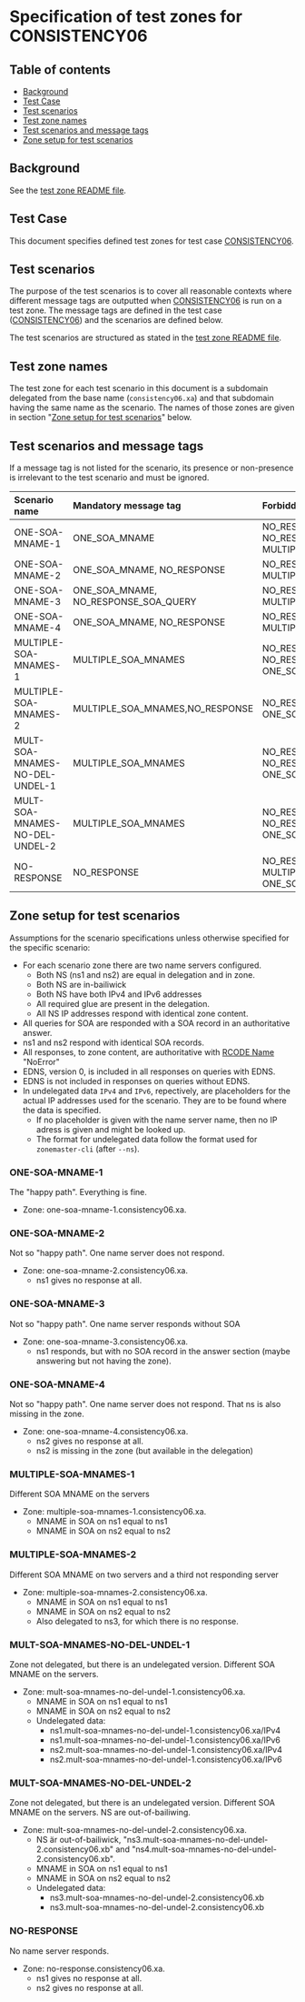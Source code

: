 # Specification of test zones for CONSISTENCY06


## Table of contents

* [Background](#background)
* [Test Case](#test-case)
* [Test scenarios](#test-scenarios)
* [Test zone names](#test-zone-names)
* [Test scenarios and message tags](#test-scenarios-and-message-tags)
* [Zone setup for test scenarios]


## Background

See the [test zone README file].


## Test Case
This document specifies defined test zones for test case [CONSISTENCY06].


## Test scenarios

The purpose of the test scenarios is to cover all reasonable contexts where
different message tags are outputted when [CONSISTENCY06] is run on a test zone.
The message tags are defined in the test case ([CONSISTENCY06]) and the scenarios
are defined below.

The test scenarios are structured as stated in the [test zone README file].

## Test zone names

The test zone for each test scenario in this document is a subdomain delegated
from the base name (`consistency06.xa`) and that subdomain having the same name as the
scenario. The names of those zones are given in section
"[Zone setup for test scenarios]" below.


## Test scenarios and message tags

If a message tag is not listed for the scenario, its presence or non-presence is
irrelevant to the test scenario and must be ignored.

Scenario name                  | Mandatory message tag                | Forbidden message tags
:------------------------------|:-------------------------------------|:-------------------------------------------
ONE-SOA-MNAME-1                | ONE_SOA_MNAME                        | NO_RESPONSE, NO_RESPONSE_SOA_QUERY, MULTIPLE_SOA_MNAMES
ONE-SOA-MNAME-2                | ONE_SOA_MNAME, NO_RESPONSE           | NO_RESPONSE_SOA_QUERY, MULTIPLE_SOA_MNAMES
ONE-SOA-MNAME-3                | ONE_SOA_MNAME, NO_RESPONSE_SOA_QUERY | NO_RESPONSE, MULTIPLE_SOA_MNAMES
ONE-SOA-MNAME-4                | ONE_SOA_MNAME, NO_RESPONSE           | NO_RESPONSE_SOA_QUERY, MULTIPLE_SOA_MNAMES
MULTIPLE-SOA-MNAMES-1          | MULTIPLE_SOA_MNAMES                  | NO_RESPONSE, NO_RESPONSE_SOA_QUERY, ONE_SOA_MNAME
MULTIPLE-SOA-MNAMES-2          | MULTIPLE_SOA_MNAMES,NO_RESPONSE      | NO_RESPONSE_SOA_QUERY, ONE_SOA_MNAME
MULT-SOA-MNAMES-NO-DEL-UNDEL-1 | MULTIPLE_SOA_MNAMES                  | NO_RESPONSE, NO_RESPONSE_SOA_QUERY, ONE_SOA_MNAME
MULT-SOA-MNAMES-NO-DEL-UNDEL-2 | MULTIPLE_SOA_MNAMES                  | NO_RESPONSE, NO_RESPONSE_SOA_QUERY, ONE_SOA_MNAME
NO-RESPONSE                    | NO_RESPONSE                          | NO_RESPONSE_SOA_QUERY, MULTIPLE_SOA_MNAMES, ONE_SOA_MNAME


## Zone setup for test scenarios

Assumptions for the scenario specifications unless otherwise specified for
the specific scenario:
* For each scenario zone there are two name servers configured.
  * Both NS (ns1 and ns2) are equal in delegation and in zone.
  * Both NS are in-bailiwick
  * Both NS have both IPv4 and IPv6 addresses
  * All required glue are present in the delegation.
  * All NS IP addresses respond with identical zone content.
* All queries for SOA are responded with a SOA record in an
  authoritative answer.
* ns1 and ns2 respond with identical SOA records.
* All responses, to zone content, are authoritative with
  [RCODE Name] "NoError"
* EDNS, version 0, is included in all responses on queries with EDNS.
* EDNS is not included in responses on queries without EDNS.
* In undelegated data `IPv4` and `IPv6`, repectively, are placeholders for the
  actual IP addresses used for the scenario. They are to be found where the data
  is specified.
  * If no placeholder is given with the name server name, then no IP adress is
    given and might be looked up.
  * The format for undelegated data follow the format used for `zonemaster-cli`
    (after `--ns`).

### ONE-SOA-MNAME-1
The "happy path". Everything is fine.

* Zone: one-soa-mname-1.consistency06.xa.

### ONE-SOA-MNAME-2
Not so "happy path". One name server does not respond.

* Zone: one-soa-mname-2.consistency06.xa.
  * ns1 gives no response at all.

### ONE-SOA-MNAME-3
Not so "happy path". One name server responds without SOA

* Zone: one-soa-mname-3.consistency06.xa.
  * ns1 responds, but with no SOA record in the answer section
    (maybe answering but not having the zone).

### ONE-SOA-MNAME-4
Not so "happy path". One name server does not respond. That ns is also missing in
the zone.

* Zone: one-soa-mname-4.consistency06.xa.
  * ns2 gives no response at all.
  * ns2 is missing in the zone (but available in the delegation)

### MULTIPLE-SOA-MNAMES-1
Different SOA MNAME on the servers

* Zone: multiple-soa-mnames-1.consistency06.xa.
  * MNAME in SOA on ns1 equal to ns1
  * MNAME in SOA on ns2 equal to ns2

### MULTIPLE-SOA-MNAMES-2
Different SOA MNAME on two servers and a third not responding server

* Zone: multiple-soa-mnames-2.consistency06.xa.
  * MNAME in SOA on ns1 equal to ns1
  * MNAME in SOA on ns2 equal to ns2
  * Also delegated to ns3, for which there is no response.

### MULT-SOA-MNAMES-NO-DEL-UNDEL-1
Zone not delegated, but there is an undelegated version. Different SOA MNAME on
the servers.

* Zone: mult-soa-mnames-no-del-undel-1.consistency06.xa.
  * MNAME in SOA on ns1 equal to ns1
  * MNAME in SOA on ns2 equal to ns2
  * Undelegated data:
    * ns1.mult-soa-mnames-no-del-undel-1.consistency06.xa/IPv4
    * ns1.mult-soa-mnames-no-del-undel-1.consistency06.xa/IPv6
    * ns2.mult-soa-mnames-no-del-undel-1.consistency06.xa/IPv4
    * ns2.mult-soa-mnames-no-del-undel-1.consistency06.xa/IPv6

### MULT-SOA-MNAMES-NO-DEL-UNDEL-2
Zone not delegated, but there is an undelegated version. Different SOA MNAME on
the servers. NS are out-of-bailiwing.

* Zone: mult-soa-mnames-no-del-undel-2.consistency06.xa.
  * NS är out-of-bailiwick, "ns3.mult-soa-mnames-no-del-undel-2.consistency06.xb"
    and "ns4.mult-soa-mnames-no-del-undel-2.consistency06.xb".
  * MNAME in SOA on ns1 equal to ns1
  * MNAME in SOA on ns2 equal to ns2
  * Undelegated data:
    * ns3.mult-soa-mnames-no-del-undel-2.consistency06.xb
    * ns3.mult-soa-mnames-no-del-undel-2.consistency06.xb

### NO-RESPONSE
No name server responds.

* Zone: no-response.consistency06.xa.
  * ns1 gives no response at all.
  * ns2 gives no response at all.


[CONSISTENCY06]:                                                  ../../tests/Consistency-TP/consistency06.md
[RCODE Name]:                                                     https://www.iana.org/assignments/dns-parameters/dns-parameters.xhtml#dns-parameters-6
[Test zone README file]:                                          ../README.md
[Zone setup for test scenarios]:                                  #zone-setup-for-test-scenarios

